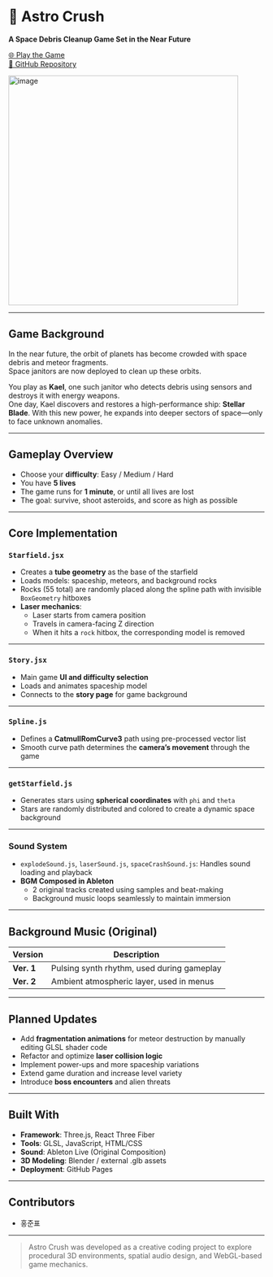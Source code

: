 # 🚀 Astro Crush  
**A Space Debris Cleanup Game Set in the Near Future**

[🌐 Play the Game](https://junpyo0508.github.io/AstroCrush/)  
[📁 GitHub Repository](https://github.com/junpyo0508/AstroCrush.git)

<img width="452" alt="image" src="https://github.com/user-attachments/assets/f635318c-a992-4e65-8a62-23f2e3e73ba6" />

---

## Game Background

In the near future, the orbit of planets has become crowded with space debris and meteor fragments.  
Space janitors are now deployed to clean up these orbits.

You play as **Kael**, one such janitor who detects debris using sensors and destroys it with energy weapons.  
One day, Kael discovers and restores a high-performance ship: **Stellar Blade**. With this new power, he expands into deeper sectors of space—only to face unknown anomalies.

---

## Gameplay Overview

- Choose your **difficulty**: Easy / Medium / Hard  
- You have **5 lives**  
- The game runs for **1 minute**, or until all lives are lost  
- The goal: survive, shoot asteroids, and score as high as possible

---

## Core Implementation

### `Starfield.jsx`
- Creates a **tube geometry** as the base of the starfield
- Loads models: spaceship, meteors, and background rocks
- Rocks (55 total) are randomly placed along the spline path with invisible `BoxGeometry` hitboxes
- **Laser mechanics**:  
  - Laser starts from camera position  
  - Travels in camera-facing Z direction  
  - When it hits a `rock` hitbox, the corresponding model is removed

---

### `Story.jsx`
- Main game **UI and difficulty selection**
- Loads and animates spaceship model
- Connects to the **story page** for game background

---

### `Spline.js`
- Defines a **CatmullRomCurve3** path using pre-processed vector list
- Smooth curve path determines the **camera’s movement** through the game

---

### `getStarfield.js`
- Generates stars using **spherical coordinates** with `phi` and `theta`
- Stars are randomly distributed and colored to create a dynamic space background

---

### Sound System
- `explodeSound.js`, `laserSound.js`, `spaceCrashSound.js`: Handles sound loading and playback
- **BGM Composed in Ableton**
  - 2 original tracks created using samples and beat-making
  - Background music loops seamlessly to maintain immersion

---

## Background Music (Original)

| Version | Description |
|--------|-------------|
| **Ver. 1** | Pulsing synth rhythm, used during gameplay |
| **Ver. 2** | Ambient atmospheric layer, used in menus |

---

## Planned Updates

- Add **fragmentation animations** for meteor destruction by manually editing GLSL shader code
- Refactor and optimize **laser collision logic**
- Implement power-ups and more spaceship variations
- Extend game duration and increase level variety
- Introduce **boss encounters** and alien threats

---

## Built With

- **Framework**: Three.js, React Three Fiber  
- **Tools**: GLSL, JavaScript, HTML/CSS  
- **Sound**: Ableton Live (Original Composition)  
- **3D Modeling**: Blender / external .glb assets  
- **Deployment**: GitHub Pages

---

## Contributors

- 홍준표  

---

> Astro Crush was developed as a creative coding project to explore procedural 3D environments, spatial audio design, and WebGL-based game mechanics.
